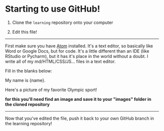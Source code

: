 # Starting to use GitHub!

1. Clone the `learning` repository onto your computer

2. Edit this file!

---

First make sure you have [Atom](https://atom.io/) installed. It's a text editor, so basically like Word or Google Docs, but for code. It's a little different than an IDE (like RStudio or Pycharm), but it has it's place in the world without a doubt. I write all of my md/HTML/CSS/JS... files in a text editor.

Fill in the blanks below:

My name is {name}.

Here's a picture of my favorite Olympic sport!

**for this you'll need find an image and save it to your "images" folder in the cloned repository**

---

Now that you've edited the file, push it back to your own GitHub branch in the learning repository!

